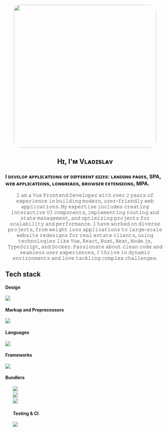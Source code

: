 <div id="header"align="center">
    <img src="https://t3.ftcdn.net/jpg/07/34/58/62/360_F_734586239_E24h6zE8th7ftIFHtMGMDR00z7CsBwz8.jpg" width="450" style='border-radius: 20px; overflow:hidden'/>
    <h2>Hɪ, I'ᴍ Vʟᴀᴅɪsʟᴀᴠ</h2>
    <h3 align="left">I ᴅᴇᴠᴇʟᴏᴘ ᴀᴘᴘʟɪᴄᴀᴛɪᴏɴs ᴏғ ᴅɪғғᴇʀᴇɴᴛ sɪᴢᴇs: ʟᴀɴᴅɪɴɢ ᴘᴀɢᴇs, SPA, ᴡᴇʙ ᴀᴘᴘʟɪᴄᴀᴛɪᴏɴs, ʟᴏɴɢʀᴇᴀᴅs, ʙʀᴏᴡsᴇʀ ᴇxᴛᴇɴsɪᴏɴs, MPA.</h3>
    <div>
        <p>
            𝙸 𝚊𝚖 𝚊 𝚅𝚞𝚎 𝙵𝚛𝚘𝚗𝚝𝚎𝚗𝚍 𝙳𝚎𝚟𝚎𝚕𝚘𝚙𝚎𝚛 𝚠𝚒𝚝𝚑 𝚘𝚟𝚎𝚛 𝟸 𝚢𝚎𝚊𝚛𝚜 𝚘𝚏 𝚎𝚡𝚙𝚎𝚛𝚒𝚎𝚗𝚌𝚎 𝚒𝚗 𝚋𝚞𝚒𝚕𝚍𝚒𝚗𝚐 𝚖𝚘𝚍𝚎𝚛𝚗,
            𝚞𝚜𝚎𝚛-𝚏𝚛𝚒𝚎𝚗𝚍𝚕𝚢 𝚠𝚎𝚋 𝚊𝚙𝚙𝚕𝚒𝚌𝚊𝚝𝚒𝚘𝚗𝚜. 𝙼𝚢 𝚎𝚡𝚙𝚎𝚛𝚝𝚒𝚜𝚎 𝚒𝚗𝚌𝚕𝚞𝚍𝚎𝚜 𝚌𝚛𝚎𝚊𝚝𝚒𝚗𝚐 𝚒𝚗𝚝𝚎𝚛𝚊𝚌𝚝𝚒𝚟𝚎 𝚄𝙸 𝚌𝚘𝚖𝚙𝚘𝚗𝚎𝚗𝚝𝚜,
            𝚒𝚖𝚙𝚕𝚎𝚖𝚎𝚗𝚝𝚒𝚗𝚐 𝚛𝚘𝚞𝚝𝚒𝚗𝚐 𝚊𝚗𝚍 𝚜𝚝𝚊𝚝𝚎 𝚖𝚊𝚗𝚊𝚐𝚎𝚖𝚎𝚗𝚝, 𝚊𝚗𝚍 𝚘𝚙𝚝𝚒𝚖𝚒𝚣𝚒𝚗𝚐 𝚙𝚛𝚘𝚓𝚎𝚌𝚝𝚜 𝚏𝚘𝚛 𝚜𝚌𝚊𝚕𝚊𝚋𝚒𝚕𝚒𝚝𝚢 𝚊𝚗𝚍 𝚙𝚎𝚛𝚏𝚘𝚛𝚖𝚊𝚗𝚌𝚎.
            𝙸 𝚑𝚊𝚟𝚎 𝚠𝚘𝚛𝚔𝚎𝚍 𝚘𝚗 𝚍𝚒𝚟𝚎𝚛𝚜𝚎 𝚙𝚛𝚘𝚓𝚎𝚌𝚝𝚜, 𝚏𝚛𝚘𝚖 𝚠𝚎𝚒𝚐𝚑𝚝 𝚕𝚘𝚜𝚜 𝚊𝚙𝚙𝚕𝚒𝚌𝚊𝚝𝚒𝚘𝚗𝚜 𝚝𝚘 𝚕𝚊𝚛𝚐𝚎-𝚜𝚌𝚊𝚕𝚎 𝚠𝚎𝚋𝚜𝚒𝚝𝚎 𝚛𝚎𝚍𝚎𝚜𝚒𝚐𝚗𝚜
            𝚏𝚘𝚛 𝚛𝚎𝚊𝚕 𝚎𝚜𝚝𝚊𝚝𝚎 𝚌𝚕𝚒𝚎𝚗𝚝𝚜, 𝚞𝚜𝚒𝚗𝚐 𝚝𝚎𝚌𝚑𝚗𝚘𝚕𝚘𝚐𝚒𝚎𝚜 𝚕𝚒𝚔𝚎 𝚅𝚞𝚎, 𝚁𝚎𝚊𝚌𝚝, 𝙽𝚞𝚡𝚝, 𝙽𝚎𝚡𝚝, 𝙽𝚘𝚍𝚎.𝚓𝚜, 𝚃𝚢𝚙𝚎𝚂𝚌𝚛𝚒𝚙𝚝, 𝚊𝚗𝚍 𝙳𝚘𝚌𝚔𝚎𝚛. 
            𝙿𝚊𝚜𝚜𝚒𝚘𝚗𝚊𝚝𝚎 𝚊𝚋𝚘𝚞𝚝 𝚌𝚕𝚎𝚊𝚗 𝚌𝚘𝚍𝚎 𝚊𝚗𝚍 𝚜𝚎𝚊𝚖𝚕𝚎𝚜𝚜 𝚞𝚜𝚎𝚛 𝚎𝚡𝚙𝚎𝚛𝚒𝚎𝚗𝚌𝚎𝚜, 𝙸 𝚝𝚑𝚛𝚒𝚟𝚎 𝚒𝚗 𝚍𝚢𝚗𝚊𝚖𝚒𝚌 𝚎𝚗𝚟𝚒𝚛𝚘𝚗𝚖𝚎𝚗𝚝𝚜 
            𝚊𝚗𝚍 𝚕𝚘𝚟𝚎 𝚝𝚊𝚌𝚔𝚕𝚒𝚗𝚐 𝚌𝚘𝚖𝚙𝚕𝚎𝚡 𝚌𝚑𝚊𝚕𝚕𝚎𝚗𝚐𝚎𝚜.
        </p>
    </div>
    </div> 
      <div>
        <h2>Tech stack</h2>
            <h4>Design</h4>
            <img src="https://skillicons.dev/icons?i=figma" />
            <h4>Markup and Preprocessors</h4>
            <img src="https://skillicons.dev/icons?i=html,css,pug,scss" />
            <h4>Languages</h4>
            <img src="https://skillicons.dev/icons?i=js,ts" />
            <h4>Frameworks</h4>
            <img src="https://skillicons.dev/icons?i=react,redux,vue,pinia,nuxtjs" />
            <h4>Bundlers</h4>
                <ol style="list-style-type:none;">
                    <li><img src="https://skillicons.dev/icons?i=npm,yarn" /></li>
                    <li><img src="https://skillicons.dev/icons?i=webpack,vite" /></li>
                    <li><img src="https://skillicons.dev/icons?i=nodejs" /></li>
                </щl>
            <h4>Testing & CI</h4>
            <img src="https://skillicons.dev/icons?i=jest,docker,git,gitlab,grafana" />
      </div>
</div>
